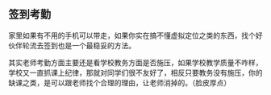 ## **签到考勤**

家里如果有不用的手机可以带走，如果你实在搞不懂虚拟定位之类的东西，找个好伙伴轮流去签到也是一个最稳妥的方法。

其实老师考勤方面主要还是看学校教务方面是否施压，如果学校教学质量不咋样，学校又一直抓课上纪律，那就对同学们很不友好了，相反只要教务没有施压，你的缺课之类，是可以跟老师找个合理的理由，让老师消掉的。（脸皮厚点）